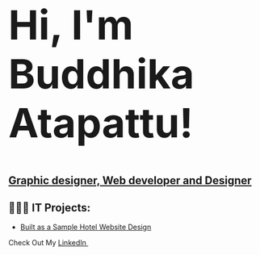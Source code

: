 <h1 style="font-size:5rem">Hi, I'm Buddhika Atapattu!</h1>
<h2><a href="https://github.com/Buddhika-Atapattu" >Graphic designer, Web developer and Designer</a></h2>

<h2>👨🏽‍💻 IT Projects:</h2>

  - [Built as a Sample Hotel Website Design](https://www.canva.com/design/DAFTp0j75aM/K1_VyLcgtdtj7wdZaF7V7A/view?website#4:stay)

Check Out My <a href="https://www.linkedin.com/in/buddhika-atapattu-ba3705b5/">LinkedIn </a>
